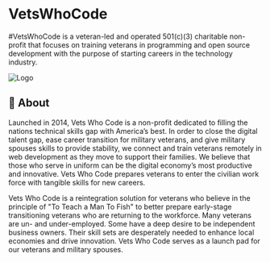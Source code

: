 
# VetsWhoCode

#VetsWhoCode is a veteran-led and operated 501(c)(3) charitable non-profit that focuses on training veterans in programming and open source development with the purpose of starting careers in the technology industry.


![Logo](https://res.cloudinary.com/vetswhocode/image/upload/v1627489569/flag_ohssvk.gif)

    
## 🚀 About
Launched in 2014, Vets Who Code is a non-profit dedicated to filling the nations technical skills gap with America’s best. In order to close the digital talent gap, ease career transition for military veterans, and give military spouses skills to provide stability, we connect and train veterans remotely in web development as they move to support their families. We believe that those who serve in uniform can be the digital economy’s most productive and innovative. Vets Who Code prepares veterans to enter the civilian work force with tangible skills for new careers.

Vets Who Code is a reintegration solution for veterans who believe in the principle of "To Teach a Man To Fish" to better prepare early-stage transitioning veterans who are returning to the workforce. Many veterans are un- and under-employed. Some have a deep desire to be independent business owners. Their skill sets are desperately needed to enhance local economies and drive innovation. Vets Who Code serves as a launch pad for our veterans and military spouses.